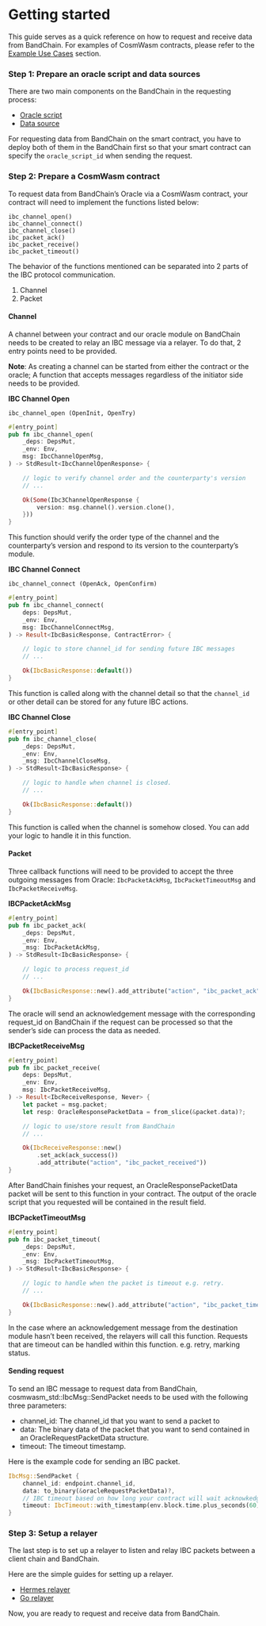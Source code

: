 <!--
order: 2
-->

# Getting started

This guide serves as a quick reference on how to request and receive data from BandChain. For examples of CosmWasm contracts, please refer to the [Example Use Cases](./example.md) section.

### Step 1: Prepare an oracle script and data sources

There are two main components on the BandChain in the requesting process: 
- [Oracle script](/custom-script/oracle-script/introduction.html)
- [Data source](/custom-script/data-source/introduction.html)

For requesting data from BandChain on the smart contract, you have to deploy both of them in the BandChain first so that your smart contract can specify the `oracle_script_id` when sending the request.

### Step 2: Prepare a CosmWasm contract

To request data from BandChain’s Oracle via a CosmWasm contract, your contract will need to implement the functions listed below:

```
ibc_channel_open()
ibc_channel_connect()
ibc_channel_close()
ibc_packet_ack()
ibc_packet_receive()
ibc_packet_timeout()
```

The behavior of the functions mentioned can be separated into 2 parts of the IBC protocol communication.

1. Channel
2. Packet

#### Channel

A channel between your contract and our oracle module on BandChain needs to be created to relay an IBC message via a relayer. To do that, 2 entry points need to be provided.

**Note**: As creating a channel can be started from either the contract or the oracle; A function that accepts messages regardless of the initiator side needs to be provided.

**IBC Channel Open**

`ibc_channel_open (OpenInit, OpenTry)`

```rust
#[entry_point]
pub fn ibc_channel_open(
    _deps: DepsMut,
    _env: Env,
    msg: IbcChannelOpenMsg,
) -> StdResult<IbcChannelOpenResponse> {

    // logic to verify channel order and the counterparty's version
    // ...

    Ok(Some(Ibc3ChannelOpenResponse {
        version: msg.channel().version.clone(),
    }))
}
```

This function should verify the order type of the channel and the counterparty’s version and respond to its version to the counterparty’s module.

**IBC Channel Connect**

`ibc_channel_connect (OpenAck, OpenConfirm)`

```rust
#[entry_point]
pub fn ibc_channel_connect(
    deps: DepsMut,
    _env: Env,
    msg: IbcChannelConnectMsg,
) -> Result<IbcBasicResponse, ContractError> {

    // logic to store channel_id for sending future IBC messages
    // ...

    Ok(IbcBasicResponse::default())
}
```

This function is called along with the channel detail so that the `channel_id` or other detail can be stored for any future IBC actions.

**IBC Channel Close**

```rust
#[entry_point]
pub fn ibc_channel_close(
    _deps: DepsMut,
    _env: Env,
    _msg: IbcChannelCloseMsg,
) -> StdResult<IbcBasicResponse> {

    // logic to handle when channel is closed.
    // ...

    Ok(IbcBasicResponse::default())
}
```

This function is called when the channel is somehow closed. You can add your logic to handle it in this function.


#### Packet

Three callback functions will need to be provided to accept the three outgoing messages from Oracle: `IbcPacketAckMsg`, `IbcPacketTimeoutMsg` and `IbcPacketReceiveMsg`.

**IBCPacketAckMsg**

```rust
#[entry_point]
pub fn ibc_packet_ack(
    _deps: DepsMut,
    _env: Env,
    _msg: IbcPacketAckMsg,
) -> StdResult<IbcBasicResponse> {

    // logic to process request_id
    // ...

    Ok(IbcBasicResponse::new().add_attribute("action", "ibc_packet_ack"))
}
```

The oracle will send an acknowledgement message with the corresponding request_id on BandChain if the request can be processed so that the sender’s side can process the data as needed.

**IBCPacketReceiveMsg**

```rust
#[entry_point]
pub fn ibc_packet_receive(
    deps: DepsMut,
    _env: Env,
    msg: IbcPacketReceiveMsg,
) -> Result<IbcReceiveResponse, Never> {
    let packet = msg.packet;
    let resp: OracleResponsePacketData = from_slice(&packet.data)?;

    // logic to use/store result from BandChain
    // ...

    Ok(IbcReceiveResponse::new()
        .set_ack(ack_success())
        .add_attribute("action", "ibc_packet_received"))
}
```

After BandChain finishes your request, an OracleResponsePacketData packet will be sent to this function in your contract. The output of the oracle script that you requested will be contained in the result field.

**IBCPacketTimeoutMsg**

```rust
#[entry_point]
pub fn ibc_packet_timeout(
    _deps: DepsMut,
    _env: Env,
    _msg: IbcPacketTimeoutMsg,
) -> StdResult<IbcBasicResponse> {

    // logic to handle when the packet is timeout e.g. retry.
    // ...

    Ok(IbcBasicResponse::new().add_attribute("action", "ibc_packet_timeout"))
}
```

In the case where an acknowledgement message from the destination module hasn’t been received, the relayers will call this function. Requests that are timeout can be handled within this function. e.g. retry, marking status.

#### Sending request

To send an IBC message to request data from BandChain, cosmwasm_std::IbcMsg::SendPacket needs to be used with the following three parameters:

- channel_id: The channel_id that you want to send a packet to
- data: The binary data of the packet that you want to send contained in an OracleRequestPacketData structure.
- timeout: The timeout timestamp.

Here is the example code for sending an IBC packet.

```rust
IbcMsg::SendPacket {
    channel_id: endpoint.channel_id,
    data: to_binary(&oracleRequestPacketData)?,
    // IBC timeout based on how long your contract will wait acknowkedgement until trigger timeout packet
    timeout: IbcTimeout::with_timestamp(env.block.time.plus_seconds(60)),
}
```


### Step 3: Setup a relayer

The last step is to set up a relayer to listen and relay IBC packets between a client chain and BandChain.

Here are the simple guides for setting up a relayer.
 - [Hermes relayer](https://github.com/bandprotocol/cw-band/blob/main/docs/setup_relayer_hermes.md)
 - [Go relayer](https://github.com/bandprotocol/cw-band/blob/main/docs/setup_relayer_go-relayer.md)


Now, you are ready to request and receive data from BandChain.
